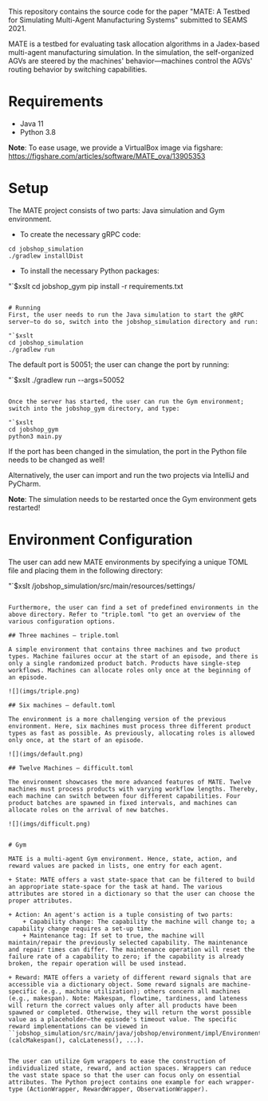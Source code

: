 This repository contains the source code for the paper "MATE: A Testbed for Simulating Multi-Agent Manufacturing Systems" submitted to SEAMS 2021.

MATE is a testbed for evaluating task allocation algorithms in a Jadex-based multi-agent manufacturing simulation. In the simulation, the self-organized AGVs are steered by the machines' behavior—machines control the AGVs' routing behavior by switching capabilities.

# Requirements
+ Java 11
+ Python 3.8

<strong>Note</strong>: To ease usage, we provide a VirtualBox image via figshare: https://figshare.com/articles/software/MATE_ova/13905353


# Setup

The MATE project consists of two parts: Java simulation and Gym environment.

+ To create the necessary gRPC code:

```$xslt
cd jobshop_simulation
./gradlew installDist
```

+ To install the necessary Python packages:

"`$xslt
cd jobshop_gym
pip install -r requirements.txt
```

# Running
First, the user needs to run the Java simulation to start the gRPC server—to do so, switch into the jobshop_simulation directory and run:

"`$xslt
cd jobshop_simulation
./gradlew run
```
The default port is 50051; the user can change the port by running:

"`$xslt
./gradlew run --args=50052
```

Once the server has started, the user can run the Gym environment; switch into the jobshop_gym directory, and type:

"`$xslt
cd jobshop_gym
python3 main.py
```

If the port has been changed in the simulation, the port in the Python file needs to be changed as well! 

Alternatively, the user can import and run the two projects via IntelliJ and PyCharm.

<strong>Note</strong>: The simulation needs to be restarted once the Gym environment gets restarted!

# Environment Configuration

The user can add new MATE environments by specifying a unique TOML file and placing them in the following directory:

"`$xslt
/jobshop_simulation/src/main/resources/settings/
```

Furthermore, the user can find a set of predefined environments in the above directory. Refer to "triple.toml "to get an overview of the various configuration options.

## Three machines – triple.toml

A simple environment that contains three machines and two product types. Machine failures occur at the start of an episode, and there is only a single randomized product batch. Products have single-step workflows. Machines can allocate roles only once at the beginning of an episode.

![](imgs/triple.png)

## Six machines – default.toml

The environment is a more challenging version of the previous environment. Here, six machines must process three different product types as fast as possible. As previously, allocating roles is allowed only once, at the start of an episode.

![](imgs/default.png)

## Twelve Machines – difficult.toml

The environment showcases the more advanced features of MATE. Twelve machines must process products with varying workflow lengths. Thereby, each machine can switch between four different capabilities. Four product batches are spawned in fixed intervals, and machines can allocate roles on the arrival of new batches.

![](imgs/difficult.png)


# Gym

MATE is a multi-agent Gym environment. Hence, state, action, and reward values are packed in lists, one entry for each agent.

+ State: MATE offers a vast state-space that can be filtered to build an appropriate state-space for the task at hand. The various attributes are stored in a dictionary so that the user can choose the proper attributes.

+ Action: An agent's action is a tuple consisting of two parts:
    + Capability change: The capability the machine will change to; a capability change requires a set-up time.
    + Maintenance tag: If set to true, the machine will maintain/repair the previously selected capability. The maintenance and repair times can differ. The maintenance operation will reset the failure rate of a capability to zero; if the capability is already broken, the repair operation will be used instead.

+ Reward: MATE offers a variety of different reward signals that are accessible via a dictionary object. Some reward signals are machine-specific (e.g., machine utilization); others concern all machines (e.g., makespan). Note: Makespan, flowtime, tardiness, and lateness will return the correct values only after all products have been spawned or completed. Otherwise, they will return the worst possible value as a placeholder—the episode's timeout value. The specific reward implementations can be viewed in ``jobshop_simulation/src/main/java/jobshop/environment/impl/Environment.java`` (calcMakespan(), calcLateness(), ...).


The user can utilize Gym wrappers to ease the construction of individualized state, reward, and action spaces. Wrappers can reduce the vast state space so that the user can focus only on essential attributes. The Python project contains one example for each wrapper-type (ActionWrapper, RewardWrapper, ObservationWrapper).
